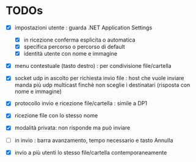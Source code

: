﻿# TODOs

- [x] impostazioni utente : guarda .NET Application Settings
	- [x] in ricezione conferma esplicita o automatica
	- [x] specifica percorso o percorso di default
	- [x] identità utente con nome e immagine

- [x] menu contestuale (tasto destro) : per condivisione file/cartella

- [x] socket udp in ascolto per richiesta invio file : host che vuole inviare manda più udp multicast finchè non sceglie i destinatari (risposta con nome e immagine)

- [x] protocollo invio e ricezione file/cartella : simile a DP1

- [x] ricezione file con lo stesso nome

- [x] modalità privata: non risponde ma può inviare

- [ ] in invio : barra avanzamento, tempo necessario e tasto Annulla

- [x] invio a più utenti lo stesso file/cartella contemporaneamente